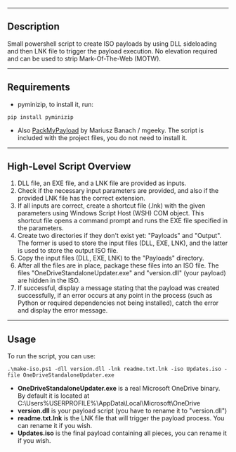 --------------------------------------------------------
## Description

Small powershell script to create ISO payloads by using DLL sideloading
and then LNK file to trigger the payload execution. No elevation required
and can be used to strip Mark-Of-The-Web (MOTW).

--------------------------------------------------------
## Requirements
- pyminizip, to install it, run:
```
pip install pyminizip
```
- Also [PackMyPayload](https://github.com/mgeeky/PackMyPayload) by Mariusz Banach / mgeeky.
The script is included with the project files, you do not need to install it.

--------------------------------------------------------
## High-Level Script Overview

1. DLL file, an EXE file, and a LNK file are provided as inputs.
2. Check if the necessary input parameters are provided, and also if the provided LNK
   file has the correct extension.
3. If all inputs are correct, create a shortcut file (.lnk) with the given parameters using
   Windows Script Host (WSH) COM object. This shortcut file opens a command prompt and runs
   the EXE file specified in the parameters.
4. Create two directories if they don't exist yet: "Payloads" and "Output". The former is used to store 
   the input files (DLL, EXE, LNK), and the latter is used to store the output ISO file.&nbsp;
5. Copy the input files (DLL, EXE, LNK) to the "Payloads" directory.
6. After all the files are in place, package these files into an ISO file.
   The files "OneDriveStandaloneUpdater.exe" and "version.dll" (your payload) are hidden in the ISO.
7. If successful, display a message stating that the payload was created successfully, 
   if an error occurs at any point in the process (such as Python or required dependencies not being installed), catch the error and display the error message.

 --------------------------------------------------------  
## Usage

To run the script, you can use:
```
.\make-iso.ps1 -dll version.dll -lnk readme.txt.lnk -iso Updates.iso -file OneDriveStandaloneUpdater.exe
```

- **OneDriveStandaloneUpdater.exe** is a real Microsoft OneDrive binary. By default it is located at C:\Users\%USERPROFILE%\AppData\Local\Microsoft\OneDrive
- **version.dll** is your payload script (you have to rename it to "version.dll")
- **readme.txt.lnk** is the LNK file that will trigger the payload process. You can rename it if you wish.
- **Updates.iso** is the final payload containing all pieces, you can rename it if you wish.
